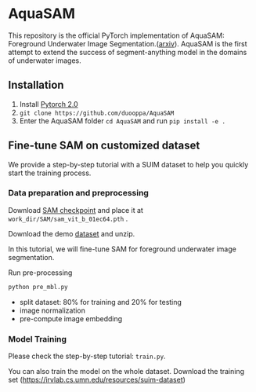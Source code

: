 # AquaSAM
This repository is the official PyTorch implementation of AquaSAM: Foreground Underwater Image Segmentation.([arxiv](https://arxiv.org/abs/2308.04218)). 
AquaSAM is the first attempt to extend the success of segment-anything model in the domains of underwater images.
## Installation
1. Install [Pytorch 2.0](https://pytorch.org/get-started/locally/)
2. `git clone https://github.com/duooppa/AquaSAM`
3. Enter the AquaSAM folder `cd AquaSAM` and run `pip install -e .`


## Fine-tune SAM on customized dataset

We provide a step-by-step tutorial with a SUIM dataset to help you quickly start the training process.

### Data preparation and preprocessing

Download [SAM checkpoint](https://dl.fbaipublicfiles.com/segment_anything/sam_vit_b_01ec64.pth) and place it at `work_dir/SAM/sam_vit_b_01ec64.pth` .

Download the demo [dataset](https://zenodo.org/record/7860267) and unzip.

In this tutorial, we will fine-tune SAM for foreground underwater image segmentation.

Run pre-processing

```bash
python pre_mbl.py
```
- split dataset: 80% for training and 20% for testing
- image normalization
- pre-compute image embedding

### Model Training

Please check the step-by-step tutorial: `train.py`.

You can also train the model on the whole dataset. 
Download the training set (https://irvlab.cs.umn.edu/resources/suim-dataset)
